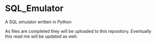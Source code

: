 # SQL_Emulator
A SQL emulator written in Python

As files are completed they will be uploaded to this repository.
Eventually this read me will be updated as well.
